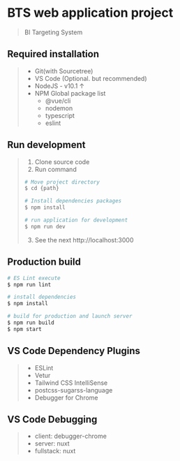 # BTS web application project
> BI Targeting System

## Required installation
> * Git(with Sourcetree)
> * VS Code (Optional. but recommended)
> * NodeJS - v10.1 ↑
> * NPM Global package list
>   * @vue/cli
>   * nodemon
>   * typescript
>   * eslint

## Run development
> 1. Clone source code
> 2. Run command
> ``` bash
> # Move project directory
> $ cd {path}
>
> # Install dependencies packages
> $ npm install
>
> # run application for development
> $ npm run dev
> ```
> 3. See the next
> http://localhost:3000

## Production build

``` bash
# ES Lint execute
$ npm run lint

# install dependencies
$ npm install

# build for production and launch server
$ npm run build
$ npm start
```

## VS Code Dependency Plugins
> *  ESLint
> *  Vetur
> *  Tailwind CSS IntelliSense
> *  postcss-sugarss-language
> *  Debugger for Chrome

## VS Code Debugging
> *  client: debugger-chrome
> *  server: nuxt
> *  fullstack: nuxt

